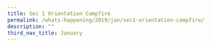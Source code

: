 ```yaml
---
title: Sec 1 Orientation Campfire
permalink: /whats-happening/2019/jan/sec1-orientation-campfire/
description: ""
third_nav_title: January
---
```


